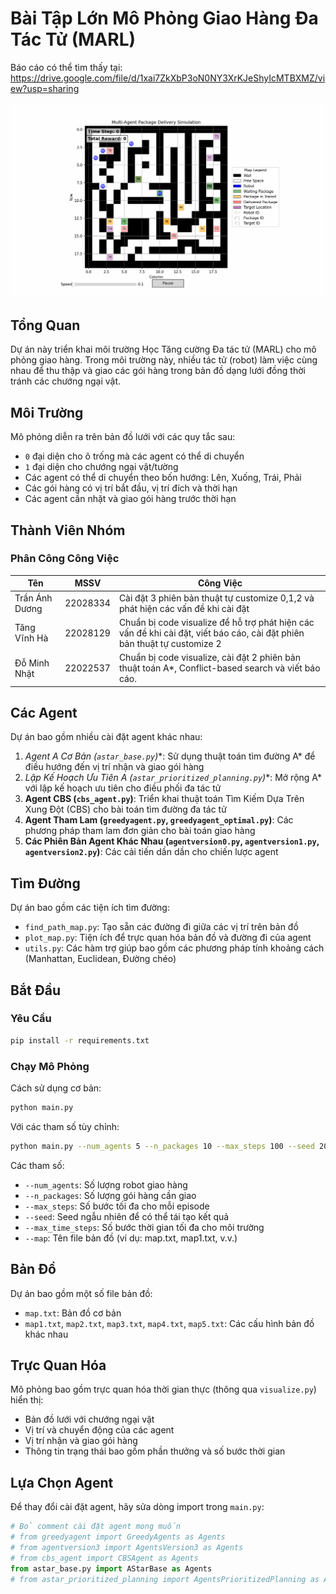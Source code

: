 # Bài Tập Lớn Mô Phỏng Giao Hàng Đa Tác Tử (MARL)
Báo cáo có thể tìm thấy tại: https://drive.google.com/file/d/1xai7ZkXbP3oN0NY3XrKJeShyIcMTBXMZ/view?usp=sharing

![Mô phỏng giao hàng](delivery_simulation.gif)

## Tổng Quan

Dự án này triển khai môi trường Học Tăng cường Đa tác tử (MARL) cho mô phỏng giao hàng. Trong môi trường này, nhiều tác tử (robot) làm việc cùng nhau để thu thập và giao các gói hàng trong bản đồ dạng lưới đồng thời tránh các chướng ngại vật.

## Môi Trường

Mô phỏng diễn ra trên bản đồ lưới với các quy tắc sau:
- `0` đại diện cho ô trống mà các agent có thể di chuyển
- `1` đại diện cho chướng ngại vật/tường
- Các agent có thể di chuyển theo bốn hướng: Lên, Xuống, Trái, Phải
- Các gói hàng có vị trí bắt đầu, vị trí đích và thời hạn
- Các agent cần nhặt và giao gói hàng trước thời hạn

## Thành Viên Nhóm

### Phân Công Công Việc

| Tên | MSSV | Công Việc |
|-----|------|-----------|
| Trần Ánh Dương | 22028334 | Cài đặt 3 phiên bản thuật tự customize 0,1,2 và phát hiện các vấn đề khi cài đặt |
| Tăng Vĩnh Hà | 22028129 | Chuẩn bị code visualize để hỗ trợ phát hiện các vấn đề khi cài đặt, viết báo cáo, cài đặt phiên bản thuật tự customize 2 |
| Đỗ Minh Nhật | 22022537 | Chuẩn bị code visualize, cài đặt 2 phiên bản thuật toán A*, Conflict-based search và viết báo cáo. |

## Các Agent

Dự án bao gồm nhiều cài đặt agent khác nhau:

1. **Agent A* Cơ Bản (`astar_base.py`)**: Sử dụng thuật toán tìm đường A* để điều hướng đến vị trí nhận và giao gói hàng
2. **Lập Kế Hoạch Ưu Tiên A* (`astar_prioritized_planning.py`)**: Mở rộng A* với lập kế hoạch ưu tiên cho điều phối đa tác tử
3. **Agent CBS (`cbs_agent.py`)**: Triển khai thuật toán Tìm Kiếm Dựa Trên Xung Đột (CBS) cho bài toán tìm đường đa tác tử
4. **Agent Tham Lam (`greedyagent.py`, `greedyagent_optimal.py`)**: Các phương pháp tham lam đơn giản cho bài toán giao hàng
5. **Các Phiên Bản Agent Khác Nhau (`agentversion0.py`, `agentversion1.py`, `agentversion2.py`)**: Các cải tiến dần dần cho chiến lược agent

## Tìm Đường

Dự án bao gồm các tiện ích tìm đường:
- `find_path_map.py`: Tạo sẵn các đường đi giữa các vị trí trên bản đồ
- `plot_map.py`: Tiện ích để trực quan hóa bản đồ và đường đi của agent
- `utils.py`: Các hàm trợ giúp bao gồm các phương pháp tính khoảng cách (Manhattan, Euclidean, Đường chéo)

## Bắt Đầu

### Yêu Cầu

```bash
pip install -r requirements.txt
```

### Chạy Mô Phỏng

Cách sử dụng cơ bản:

```bash
python main.py
```

Với các tham số tùy chỉnh:

```bash
python main.py --num_agents 5 --n_packages 10 --max_steps 100 --seed 2025 --map map.txt
```

Các tham số:
- `--num_agents`: Số lượng robot giao hàng
- `--n_packages`: Số lượng gói hàng cần giao
- `--max_steps`: Số bước tối đa cho mỗi episode
- `--seed`: Seed ngẫu nhiên để có thể tái tạo kết quả
- `--max_time_steps`: Số bước thời gian tối đa cho môi trường
- `--map`: Tên file bản đồ (ví dụ: map.txt, map1.txt, v.v.)

## Bản Đồ

Dự án bao gồm một số file bản đồ:
- `map.txt`: Bản đồ cơ bản
- `map1.txt`, `map2.txt`, `map3.txt`, `map4.txt`, `map5.txt`: Các cấu hình bản đồ khác nhau

## Trực Quan Hóa

Mô phỏng bao gồm trực quan hóa thời gian thực (thông qua `visualize.py`) hiển thị:
- Bản đồ lưới với chướng ngại vật
- Vị trí và chuyển động của các agent
- Vị trí nhận và giao gói hàng
- Thông tin trạng thái bao gồm phần thưởng và số bước thời gian

## Lựa Chọn Agent

Để thay đổi cài đặt agent, hãy sửa dòng import trong `main.py`:

```python
# Bỏ comment cài đặt agent mong muốn
# from greedyagent import GreedyAgents as Agents
# from agentversion3 import AgentsVersion3 as Agents
# from cbs_agent import CBSAgent as Agents
from astar_base.py import AStarBase as Agents
# from astar_prioritized_planning import AgentsPrioritizedPlanning as Agents
```
